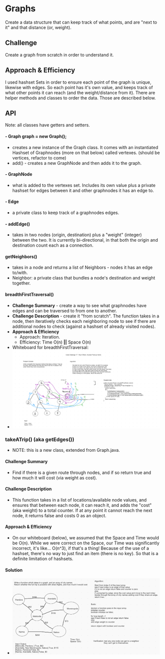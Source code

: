 # Graphs
Create a data structure that can keep track of what points, and are "next to it" and that distance (or, weight).

## Challenge
Create a graph from scratch in order to understand it.

## Approach & Efficiency
<!-- What approach did you take? Why? What is the Big O space/time for this approach? -->

I used hashset Sets in order to ensure each point of the graph is unique, likewise with edges. So each point has it's own value, and keeps track of what other points it can reach (and the weight/distance from it).
There are helper methods and classes to order the data. Those are described below.

## API

Note: all classes have getters and setters.

#### - Graph graph = new Graph();
 - creates a new instance of the Graph class. It comes with an instantiated Hashset of Graphnodes (more on that below) called vertexes. (should be vertices, refactor to come)
 - add() - creates a new GraphNode and then adds it to the graph.

#### - GraphNode
 - what is added to the vertexes set. Includes its own value plus a private hashset for edges between it and other graphnodes it has an edge to.

#### - Edge
 - a private class to keep track of a graphnodes edges.
#### - addEdge()
 - takes in two nodes (origin, destination) plus a "weight" (integer) between the two. It is currently bi-directional, in that both the origin and destination count each as a connection.

#### getNeighbors()
 - takes in a node and returns a list of Neighbors - nodes it has an edge to/with.
 - Neighbor: a private class that bundles a node's destination and weight together.

#### breadthFirstTraversal()
 - __Challenge Summary__ - create a way to see what graphnodes have edges and can be traversed to from one to another.
 - __Challenge Description__ - create it "from scratch". The function takes in a node, then iteratively checks each neighboring node to see if there are additional nodes to check (against a hashset of already visited nodes).
 - __Approach & Efficiency__
   - Approach: Iteration.
   - Efficiency:
        Time O(n) __||__ Space O(n)
- Whiteboard for breadthFirstTraversal:
- ![breadthFirstTraversal Whiteboard](https://github.com/PVOBrien/data-structures-and-algorithms/blob/master/java-code-challenges/src/main/resources/Code%20Challenge%2017%20-%20Breadth%20First%20Traversal.png?raw=true)

### takeATrip() (aka getEdges())
- NOTE: this is a new class, extended from Graph.java.

#### Challenge Summary
- Find if there is a given route through nodes, and if so return true and how much it will cost (via weight as cost).

#### Challenge Description
- This function takes in a list of locations/available node values, and ensures that between each node, it can reach it, and adds the "cost" (aka weight) to a total counter. If at any point it cannot reach the next node, it returns false and costs 0 as an object.

#### Approach & Efficiency
- On our whiteboard (below), we assumed that the Space and Time would be O(n). While we were correct on the Space, our Time was significantly incorrect, it's like... O(n^3), if that's a thing! Because of the use of a hashset, there's no way to just find an item (there is no key). So that is a definite limitation of hashsets.

#### Solution

- ![takeATrip Whiteboard](https://github.com/PVOBrien/data-structures-and-algorithms/blob/master/java-code-challenges/src/main/resources/2020-11-03%20getEdge%20directFlight%20Whiteboard.png?raw=true)
